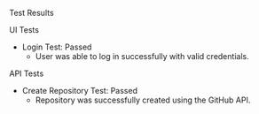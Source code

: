  Test Results

 UI Tests
- Login Test: Passed
  - User was able to log in successfully with valid credentials.

 API Tests
- Create Repository Test: Passed
  - Repository was successfully created using the GitHub API.
